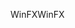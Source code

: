 <span data-ttu-id="a31b8-101">WinFX</span><span class="sxs-lookup"><span data-stu-id="a31b8-101">WinFX</span></span>